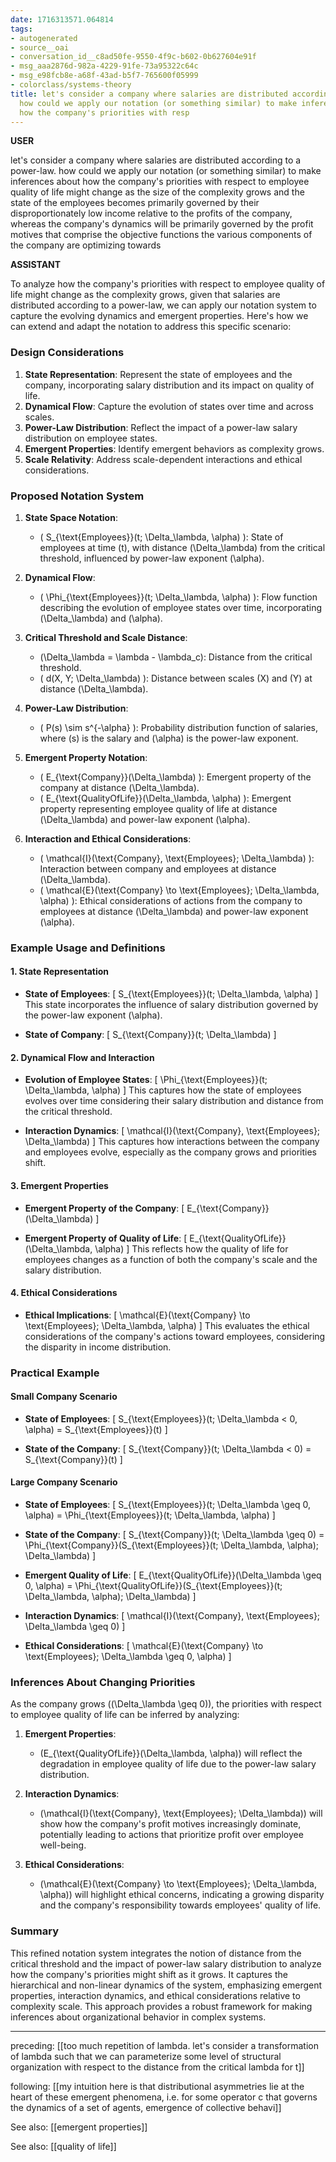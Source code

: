 ```yaml
---
date: 1716313571.064814
tags:
- autogenerated
- source__oai
- conversation_id__c8ad50fe-9550-4f9c-b602-0b627604e91f
- msg_aaa2876d-982a-4229-91fe-73a95322c64c
- msg_e98fcb8e-a68f-43ad-b5f7-765600f05999
- colorclass/systems-theory
title: let's consider a company where salaries are distributed according to a power-law.
  how could we apply our notation (or something similar) to make inferences about
  how the company's priorities with resp
---
```


**USER**

let's consider a company where salaries are distributed according to a power-law. how could we apply our notation (or something similar) to make inferences about how the company's priorities with respect to employee quality of life might change as the size of the complexity grows and the state of the employees becomes primarily governed by their disproportionately low income relative to the profits of the company, whereas the company's dynamics will be primarily governed by the profit motives that comprise the objective functions the various components of the company are optimizing towards


**ASSISTANT**

To analyze how the company's priorities with respect to employee quality of life might change as the complexity grows, given that salaries are distributed according to a power-law, we can apply our notation system to capture the evolving dynamics and emergent properties. Here's how we can extend and adapt the notation to address this specific scenario:

### Design Considerations

1. **State Representation**: Represent the state of employees and the company, incorporating salary distribution and its impact on quality of life.
2. **Dynamical Flow**: Capture the evolution of states over time and across scales.
3. **Power-Law Distribution**: Reflect the impact of a power-law salary distribution on employee states.
4. **Emergent Properties**: Identify emergent behaviors as complexity grows.
5. **Scale Relativity**: Address scale-dependent interactions and ethical considerations.

### Proposed Notation System

1. **State Space Notation**:
   - \( S_{\text{Employees}}(t; \Delta_\lambda, \alpha) \): State of employees at time \(t\), with distance \(\Delta_\lambda\) from the critical threshold, influenced by power-law exponent \(\alpha\).

2. **Dynamical Flow**:
   - \( \Phi_{\text{Employees}}(t; \Delta_\lambda, \alpha) \): Flow function describing the evolution of employee states over time, incorporating \(\Delta_\lambda\) and \(\alpha\).

3. **Critical Threshold and Scale Distance**:
   - \(\Delta_\lambda = \lambda - \lambda_c\): Distance from the critical threshold.
   - \( d(X, Y; \Delta_\lambda) \): Distance between scales \(X\) and \(Y\) at distance \(\Delta_\lambda\).

4. **Power-Law Distribution**:
   - \( P(s) \sim s^{-\alpha} \): Probability distribution function of salaries, where \(s\) is the salary and \(\alpha\) is the power-law exponent.

5. **Emergent Property Notation**:
   - \( E_{\text{Company}}(\Delta_\lambda) \): Emergent property of the company at distance \(\Delta_\lambda\).
   - \( E_{\text{QualityOfLife}}(\Delta_\lambda, \alpha) \): Emergent property representing employee quality of life at distance \(\Delta_\lambda\) and power-law exponent \(\alpha\).

6. **Interaction and Ethical Considerations**:
   - \( \mathcal{I}(\text{Company}, \text{Employees}; \Delta_\lambda) \): Interaction between company and employees at distance \(\Delta_\lambda\).
   - \( \mathcal{E}(\text{Company} \to \text{Employees}; \Delta_\lambda, \alpha) \): Ethical considerations of actions from the company to employees at distance \(\Delta_\lambda\) and power-law exponent \(\alpha\).

### Example Usage and Definitions

#### 1. State Representation

- **State of Employees**:
  \[
  S_{\text{Employees}}(t; \Delta_\lambda, \alpha)
  \]
  This state incorporates the influence of salary distribution governed by the power-law exponent \(\alpha\).

- **State of Company**:
  \[
  S_{\text{Company}}(t; \Delta_\lambda)
  \]

#### 2. Dynamical Flow and Interaction

- **Evolution of Employee States**:
  \[
  \Phi_{\text{Employees}}(t; \Delta_\lambda, \alpha)
  \]
  This captures how the state of employees evolves over time considering their salary distribution and distance from the critical threshold.

- **Interaction Dynamics**:
  \[
  \mathcal{I}(\text{Company}, \text{Employees}; \Delta_\lambda)
  \]
  This captures how interactions between the company and employees evolve, especially as the company grows and priorities shift.

#### 3. Emergent Properties

- **Emergent Property of the Company**:
  \[
  E_{\text{Company}}(\Delta_\lambda)
  \]

- **Emergent Property of Quality of Life**:
  \[
  E_{\text{QualityOfLife}}(\Delta_\lambda, \alpha)
  \]
  This reflects how the quality of life for employees changes as a function of both the company's scale and the salary distribution.

#### 4. Ethical Considerations

- **Ethical Implications**:
  \[
  \mathcal{E}(\text{Company} \to \text{Employees}; \Delta_\lambda, \alpha)
  \]
  This evaluates the ethical considerations of the company's actions toward employees, considering the disparity in income distribution.

### Practical Example

#### Small Company Scenario

- **State of Employees**:
  \[
  S_{\text{Employees}}(t; \Delta_\lambda < 0, \alpha) = S_{\text{Employees}}(t)
  \]

- **State of the Company**:
  \[
  S_{\text{Company}}(t; \Delta_\lambda < 0) = S_{\text{Company}}(t)
  \]

#### Large Company Scenario

- **State of Employees**:
  \[
  S_{\text{Employees}}(t; \Delta_\lambda \geq 0, \alpha) = \Phi_{\text{Employees}}(t; \Delta_\lambda, \alpha)
  \]

- **State of the Company**:
  \[
  S_{\text{Company}}(t; \Delta_\lambda \geq 0) = \Phi_{\text{Company}}(S_{\text{Employees}}(t; \Delta_\lambda, \alpha); \Delta_\lambda)
  \]

- **Emergent Quality of Life**:
  \[
  E_{\text{QualityOfLife}}(\Delta_\lambda \geq 0, \alpha) = \Phi_{\text{QualityOfLife}}(S_{\text{Employees}}(t; \Delta_\lambda, \alpha); \Delta_\lambda)
  \]

- **Interaction Dynamics**:
  \[
  \mathcal{I}(\text{Company}, \text{Employees}; \Delta_\lambda \geq 0)
  \]

- **Ethical Considerations**:
  \[
  \mathcal{E}(\text{Company} \to \text{Employees}; \Delta_\lambda \geq 0, \alpha)
  \]

### Inferences About Changing Priorities

As the company grows (\(\Delta_\lambda \geq 0\)), the priorities with respect to employee quality of life can be inferred by analyzing:

1. **Emergent Properties**:
   - \(E_{\text{QualityOfLife}}(\Delta_\lambda, \alpha)\) will reflect the degradation in employee quality of life due to the power-law salary distribution.

2. **Interaction Dynamics**:
   - \(\mathcal{I}(\text{Company}, \text{Employees}; \Delta_\lambda)\) will show how the company's profit motives increasingly dominate, potentially leading to actions that prioritize profit over employee well-being.

3. **Ethical Considerations**:
   - \(\mathcal{E}(\text{Company} \to \text{Employees}; \Delta_\lambda, \alpha)\) will highlight ethical concerns, indicating a growing disparity and the company's responsibility towards employees' quality of life.

### Summary

This refined notation system integrates the notion of distance from the critical threshold and the impact of power-law salary distribution to analyze how the company's priorities might shift as it grows. It captures the hierarchical and non-linear dynamics of the system, emphasizing emergent properties, interaction dynamics, and ethical considerations relative to complexity scale. This approach provides a robust framework for making inferences about organizational behavior in complex systems.


---

preceding: [[too much repetition of lambda. let's consider a transformation of lambda such that we can parameterize some level of structural organization with respect to the distance from the critical lambda for t]]  


following: [[my intuition here is that distributional asymmetries lie at the heart of these emergent phenomena, i.e. for some operator c that governs the dynamics of a set of agents, emergence of collective behavi]]

See also: [[emergent properties]]


See also: [[quality of life]]